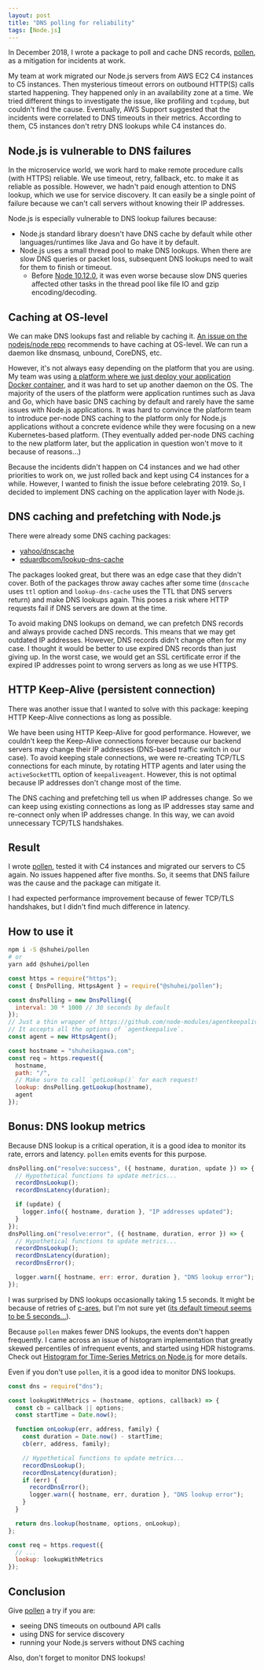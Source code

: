 ```yaml
---
layout: post
title: "DNS polling for reliability"
tags: [Node.js]
---
```


In December 2018, I wrote a package to poll and cache DNS records, [pollen](https://github.com/shuhei/pollen), as a mitigation for incidents at work.

My team at work migrated our Node.js servers from AWS EC2 C4 instances to C5 instances. Then mysterious timeout errors on outbound HTTP(S) calls started happening. They happened only in an availability zone at a time. We tried different things to investigate the issue, like profiling and `tcpdump`, but couldn't find the cause. Eventually, AWS Support suggested that the incidents were correlated to DNS timeouts in their metrics. According to them, C5 instances don't retry DNS lookups while C4 instances do.

## Node.js is vulnerable to DNS failures

In the microservice world, we work hard to make remote procedure calls (with HTTPS) reliable. We use timeout, retry, fallback, etc. to make it as reliable as possible. However, we hadn't paid enough attention to DNS lookup, which we use for service discovery. It can easily be a single point of failure because we can't call servers without knowing their IP addresses.

Node.js is especially vulnerable to DNS lookup failures because:

- Node.js standard library doesn't have DNS cache by default while other languages/runtimes like Java and Go have it by default.
- Node.js uses a small thread pool to make DNS lookups. When there are slow DNS queries or packet loss, subsequent DNS lookups need to wait for them to finish or timeout.
  - Before [Node 10.12.0](https://github.com/nodejs/node/pull/22997), it was even worse because slow DNS queries affected other tasks in the thread pool like file IO and gzip encoding/decoding.

## Caching at OS-level

We can make DNS lookups fast and reliable by caching it. [An issue on the nodejs/node repo](https://github.com/nodejs/node/issues/5893) recommends to have caching at OS-level. We can run a daemon like dnsmasq, unbound, CoreDNS, etc.

However, it's not always easy depending on the platform that you are using. My team was using [a platform where we just deploy your application Docker container](https://stups.io/), and it was hard to set up another daemon on the OS. The majority of the users of the platform were application runtimes such as Java and Go, which have basic DNS caching by default and rarely have the same issues with Node.js applications. It was hard to convince the platform team to introduce per-node DNS caching to the platform only for Node.js applications without a concrete evidence while they were focusing on a new Kubernetes-based platform. (They eventually added per-node DNS caching to the new platform later, but the application in question won't move to it because of reasons...)

Because the incidents didn't happen on C4 instances and we had other priorities to work on, we just rolled back and kept using C4 instances for a while. However, I wanted to finish the issue before celebrating 2019. So, I decided to implement DNS caching on the application layer with Node.js.

## DNS caching and prefetching with Node.js

There were already some DNS caching packages:

- [yahoo/dnscache](https://github.com/yahoo/dnscache)
- [eduardbcom/lookup-dns-cache](https://github.com/eduardbcom/lookup-dns-cache)

The packages looked great, but there was an edge case that they didn't cover. Both of the packages throw away caches after some time (`dnscache` uses `ttl` option and `lookup-dns-cache` uses the TTL that DNS servers return) and make DNS lookups again. This poses a risk where HTTP requests fail if DNS servers are down at the time.

To avoid making DNS lookups on demand, we can prefetch DNS records and always provide cached DNS records. This means that we may get outdated IP addresses. However, DNS records didn't change often for my case. I thought it would be better to use expired DNS records than just giving up. In the worst case, we would get an SSL certificate error if the expired IP addresses point to wrong servers as long as we use HTTPS.

## HTTP Keep-Alive (persistent connection)

There was another issue that I wanted to solve with this package: keeping HTTP Keep-Alive connections as long as possible.

We have been using HTTP Keep-Alive for good performance. However, we couldn't keep the Keep-Alive connections forever because our backend servers may change their IP addresses (DNS-based traffic switch in our case). To avoid keeping stale connections, we were re-creating TCP/TLS connections for each minute, by rotating HTTP agents and later using the `activeSocketTTL` option of `keepaliveagent`. However, this is not optimal because IP addresses don't change most of the time.

The DNS caching and prefetching tell us when IP addresses change. So we can keep using existing connections as long as IP addresses stay same and re-connect only when IP addresses change. In this way, we can avoid unnecessary TCP/TLS handshakes.

## Result

I wrote [pollen](https://github.com/shuhei/pollen), tested it with C4 instances and migrated our servers to C5 again. No issues happened after five months. So, it seems that DNS failure was the cause and the package can mitigate it.

I had expected performance improvement because of fewer TCP/TLS handshakes, but I didn't find much difference in latency.

## How to use it

```sh
npm i -S @shuhei/pollen
# or
yarn add @shuhei/pollen
```

```js
const https = require("https");
const { DnsPolling, HttpsAgent } = require("@shuhei/pollen");

const dnsPolling = new DnsPolling({
  interval: 30 * 1000 // 30 seconds by default
});
// Just a thin wrapper of https://github.com/node-modules/agentkeepalive
// It accepts all the options of `agentkeepalive`.
const agent = new HttpsAgent();

const hostname = "shuheikagawa.com";
const req = https.request({
  hostname,
  path: "/",
  // Make sure to call `getLookup()` for each request!
  lookup: dnsPolling.getLookup(hostname),
  agent
});
```

## Bonus: DNS lookup metrics

Because DNS lookup is a critical operation, it is a good idea to monitor its rate, errors and latency. `pollen` emits events for this purpose.

```js
dnsPolling.on("resolve:success", ({ hostname, duration, update }) => {
  // Hypothetical functions to update metrics...
  recordDnsLookup();
  recordDnsLatency(duration);

  if (update) {
    logger.info({ hostname, duration }, "IP addresses updated");
  }
});
dnsPolling.on("resolve:error", ({ hostname, duration, error }) => {
  // Hypothetical functions to update metrics...
  recordDnsLookup();
  recordDnsLatency(duration);
  recordDnsError();

  logger.warn({ hostname, err: error, duration }, "DNS lookup error");
});
```

I was surprised by DNS lookups occasionally taking 1.5 seconds. It might be because of retries of [c-ares](https://c-ares.haxx.se/), but I'm not sure yet ([its default timeout seems to be 5 seconds...](https://c-ares.haxx.se/ares_init_options.html)).

Because `pollen` makes fewer DNS lookups, the events don't happen frequently. I came across an issue of histogram implementation that greatly skewed percentiles of infrequent events, and started using HDR histograms. Check out [Histogram for Time-Series Metrics on Node.js](/blog/2018/12/29/histogram-for-time-series-metrics-on-node-js/) for more details.

Even if you don't use `pollen`, it is a good idea to monitor DNS lookups.

```js
const dns = require("dns");

const lookupWithMetrics = (hostname, options, callback) => {
  const cb = callback || options;
  const startTime = Date.now();

  function onLookup(err, address, family) {
    const duration = Date.now() - startTime;
    cb(err, address, family);

    // Hypothetical functions to update metrics...
    recordDnsLookup();
    recordDnsLatency(duration);
    if (err) {
      recordDnsError();
      logger.warn({ hostname, err, duration }, "DNS lookup error");
    }
  }

  return dns.lookup(hostname, options, onLookup);
};

const req = https.request({
  // ...
  lookup: lookupWithMetrics
});
```

## Conclusion

Give [pollen](https://github.com/shuhei/pollen) a try if you are:

- seeing DNS timeouts on outbound API calls
- using DNS for service discovery
- running your Node.js servers without DNS caching

Also, don't forget to monitor DNS lookups!
